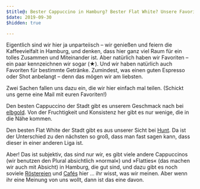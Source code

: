 ```yaml
---
$title@: Bester Cappuccino in Hamburg? Bester Flat White? Unsere Favoriten
$date: 2019-09-30
$hidden: true

---
```

Eigentlich sind wir hier ja unparteiisch – wir genießen und feiern die Kaffeevielfalt in Hamburg, und denken, dass hier ganz viel Raum für ein tolles Zusammen und Miteinander ist. Aber natürlich haben wir Favoriten – ein paar kennzeichnen wir sogar (<span>★</span>). Und wir haben natürlich auch Favoriten für bestimmte Getränke. Zumindest, was einen guten Espresso oder Shot anbelangt – denn das mögen wir am liebsten.

Zwei Sachen fallen uns dazu ein, die wir hier einfach mal teilen. (Schickt uns gerne eine Mail mit euren Favoriten!)

Den besten Cappuccino der Stadt gibt es unserem Geschmack nach bei [elbgold]([url('/content/roasters/elbgold.md')]). Von der Fruchtigkeit und Konsistenz her gibt es nur wenige, die in die Nähe kommen.

Den besten Flat White der Stadt gibt es aus unserer Sicht bei [Hunt]([url('/content/roasters/hunt.md')]). Da ist der Unterschied zu den nächsten so groß, dass man fast sagen kann, dass dieser in einer anderen Liga ist.

Aber! Das ist subjektiv, das sind nur wir, es gibt viele andere Cappuccinos (wir benutzen den Plural absichtlich »normal«) und »Flatties« (das machen wir auch mit Absicht) in Hamburg, die gut sind, und dazu gibt es noch soviele [Röstereien]([url('/content/pages/roasters.md')]) und [Cafés]([url('/content/pages/cafes.md')]) hier … ihr wisst, was wir meinen. Aber wenn ihr eine Meinung von uns wollt, dann ist das eine davon.